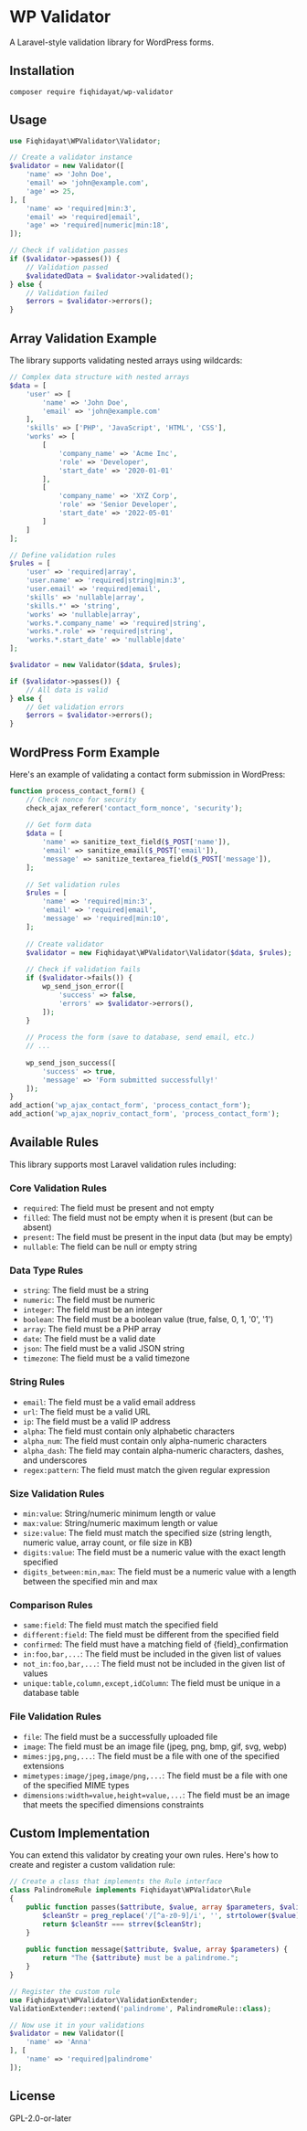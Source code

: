# WP Validator

A Laravel-style validation library for WordPress forms.

## Installation

```
composer require fiqhidayat/wp-validator
```

## Usage

```php
use Fiqhidayat\WPValidator\Validator;

// Create a validator instance
$validator = new Validator([
    'name' => 'John Doe',
    'email' => 'john@example.com',
    'age' => 25,
], [
    'name' => 'required|min:3',
    'email' => 'required|email',
    'age' => 'required|numeric|min:18',
]);

// Check if validation passes
if ($validator->passes()) {
    // Validation passed
    $validatedData = $validator->validated();
} else {
    // Validation failed
    $errors = $validator->errors();
}
```

## Array Validation Example

The library supports validating nested arrays using wildcards:

```php
// Complex data structure with nested arrays
$data = [
    'user' => [
        'name' => 'John Doe',
        'email' => 'john@example.com'
    ],
    'skills' => ['PHP', 'JavaScript', 'HTML', 'CSS'],
    'works' => [
        [
            'company_name' => 'Acme Inc',
            'role' => 'Developer',
            'start_date' => '2020-01-01'
        ],
        [
            'company_name' => 'XYZ Corp',
            'role' => 'Senior Developer',
            'start_date' => '2022-05-01'
        ]
    ]
];

// Define validation rules
$rules = [
    'user' => 'required|array',
    'user.name' => 'required|string|min:3',
    'user.email' => 'required|email',
    'skills' => 'nullable|array',
    'skills.*' => 'string',
    'works' => 'nullable|array',
    'works.*.company_name' => 'required|string',
    'works.*.role' => 'required|string',
    'works.*.start_date' => 'nullable|date'
];

$validator = new Validator($data, $rules);

if ($validator->passes()) {
    // All data is valid
} else {
    // Get validation errors
    $errors = $validator->errors();
}
```

## WordPress Form Example

Here's an example of validating a contact form submission in WordPress:

```php
function process_contact_form() {
    // Check nonce for security
    check_ajax_referer('contact_form_nonce', 'security');
    
    // Get form data
    $data = [
        'name' => sanitize_text_field($_POST['name']),
        'email' => sanitize_email($_POST['email']),
        'message' => sanitize_textarea_field($_POST['message']),
    ];
    
    // Set validation rules
    $rules = [
        'name' => 'required|min:3',
        'email' => 'required|email',
        'message' => 'required|min:10',
    ];
    
    // Create validator
    $validator = new Fiqhidayat\WPValidator\Validator($data, $rules);
    
    // Check if validation fails
    if ($validator->fails()) {
        wp_send_json_error([
            'success' => false,
            'errors' => $validator->errors(),
        ]);
    }
    
    // Process the form (save to database, send email, etc.)
    // ...
    
    wp_send_json_success([
        'success' => true, 
        'message' => 'Form submitted successfully!'
    ]);
}
add_action('wp_ajax_contact_form', 'process_contact_form');
add_action('wp_ajax_nopriv_contact_form', 'process_contact_form');
```

## Available Rules

This library supports most Laravel validation rules including:

### Core Validation Rules
- `required`: The field must be present and not empty
- `filled`: The field must not be empty when it is present (but can be absent)
- `present`: The field must be present in the input data (but may be empty)
- `nullable`: The field can be null or empty string

### Data Type Rules
- `string`: The field must be a string
- `numeric`: The field must be numeric
- `integer`: The field must be an integer
- `boolean`: The field must be a boolean value (true, false, 0, 1, '0', '1')
- `array`: The field must be a PHP array
- `date`: The field must be a valid date
- `json`: The field must be a valid JSON string
- `timezone`: The field must be a valid timezone

### String Rules
- `email`: The field must be a valid email address
- `url`: The field must be a valid URL
- `ip`: The field must be a valid IP address
- `alpha`: The field must contain only alphabetic characters
- `alpha_num`: The field must contain only alpha-numeric characters
- `alpha_dash`: The field may contain alpha-numeric characters, dashes, and underscores
- `regex:pattern`: The field must match the given regular expression

### Size Validation Rules
- `min:value`: String/numeric minimum length or value
- `max:value`: String/numeric maximum length or value
- `size:value`: The field must match the specified size (string length, numeric value, array count, or file size in KB)
- `digits:value`: The field must be a numeric value with the exact length specified
- `digits_between:min,max`: The field must be a numeric value with a length between the specified min and max

### Comparison Rules
- `same:field`: The field must match the specified field
- `different:field`: The field must be different from the specified field
- `confirmed`: The field must have a matching field of {field}_confirmation
- `in:foo,bar,...`: The field must be included in the given list of values
- `not_in:foo,bar,...`: The field must not be included in the given list of values
- `unique:table,column,except,idColumn`: The field must be unique in a database table

### File Validation Rules
- `file`: The field must be a successfully uploaded file
- `image`: The field must be an image file (jpeg, png, bmp, gif, svg, webp)
- `mimes:jpg,png,...`: The field must be a file with one of the specified extensions
- `mimetypes:image/jpeg,image/png,...`: The field must be a file with one of the specified MIME types
- `dimensions:width=value,height=value,...`: The field must be an image that meets the specified dimensions constraints

## Custom Implementation

You can extend this validator by creating your own rules. Here's how to create and register a custom validation rule:

```php
// Create a class that implements the Rule interface
class PalindromeRule implements Fiqhidayat\WPValidator\Rule 
{
    public function passes($attribute, $value, array $parameters, $validator) {
        $cleanStr = preg_replace('/[^a-z0-9]/i', '', strtolower($value));
        return $cleanStr === strrev($cleanStr);
    }
    
    public function message($attribute, $value, array $parameters) {
        return "The {$attribute} must be a palindrome.";
    }
}

// Register the custom rule
use Fiqhidayat\WPValidator\ValidationExtender;
ValidationExtender::extend('palindrome', PalindromeRule::class);

// Now use it in your validations
$validator = new Validator([
    'name' => 'Anna'
], [
    'name' => 'required|palindrome'
]);
```

## License

GPL-2.0-or-later
